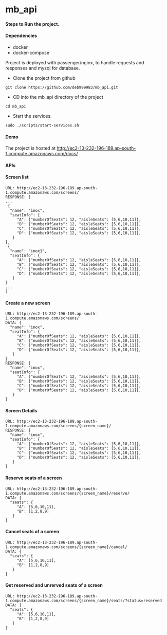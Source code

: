 # mb_api

#### Steps to Run the project.

#### Dependencies
 - docker
 - docker-compose


Project is deployed with passenger/nginx, to handle requests and responses and mysql for database.

- Clone the project from github
```
git clone https://github.com/deb999983/mb_api.git
```

- CD into the mb_api directory of the project
```
cd mb_api
```

- Start the services.
```
sudo ./scripts/start-services.sh
```


#### Demo
The project is hosted at http://ec2-13-232-196-189.ap-south-1.compute.amazonaws.com/docs/


#### APIs

#### Screen list
```
URL: http://ec2-13-232-196-189.ap-south-1.compute.amazonaws.com/screens/
RESPONSE: [
...
 {
  "name": "inox",
  "seatInfo": {
     "A": {"numberOfSeats": 12, "aisleSeats": [5,6,10,11]},
     "B": {"numberOfSeats": 12, "aisleSeats": [5,6,10,11]},
     "C": {"numberOfSeats": 12, "aisleSeats": [5,6,10,11]},
     "D": {"numberOfSeats": 12, "aisleSeats": [5,6,10,11]},
   }
},
 {
  "name": "inox1",
  "seatInfo": {
     "A": {"numberOfSeats": 12, "aisleSeats": [5,6,10,11]},
     "B": {"numberOfSeats": 12, "aisleSeats": [5,6,10,11]},
     "C": {"numberOfSeats": 12, "aisleSeats": [5,6,10,11]},
     "D": {"numberOfSeats": 12, "aisleSeats": [5,6,10,11]},
   }
}
...
]
```


#### Create a new screen
```
URL: http://ec2-13-232-196-189.ap-south-1.compute.amazonaws.com/screens/
DATA: {
  "name": "inox",
  "seatInfo": {
     "A": {"numberOfSeats": 12, "aisleSeats": [5,6,10,11]},
     "B": {"numberOfSeats": 12, "aisleSeats": [5,6,10,11]},
     "C": {"numberOfSeats": 12, "aisleSeats": [5,6,10,11]},
     "D": {"numberOfSeats": 12, "aisleSeats": [5,6,10,11]},
   }
}
RESPONSE: {
  "name": "inox",
  "seatInfo": {
     "A": {"numberOfSeats": 12, "aisleSeats": [5,6,10,11]},
     "B": {"numberOfSeats": 12, "aisleSeats": [5,6,10,11]},
     "C": {"numberOfSeats": 12, "aisleSeats": [5,6,10,11]},
     "D": {"numberOfSeats": 12, "aisleSeats": [5,6,10,11]},
   }
}
```

#### Screen Details
```
URL: http://ec2-13-232-196-189.ap-south-1.compute.amazonaws.com/screens/{screen_name}/
RESPONSE: {
  "name": "inox",
  "seatInfo": {
     "A": {"numberOfSeats": 12, "aisleSeats": [5,6,10,11]},
     "B": {"numberOfSeats": 12, "aisleSeats": [5,6,10,11]},
     "C": {"numberOfSeats": 12, "aisleSeats": [5,6,10,11]},
     "D": {"numberOfSeats": 12, "aisleSeats": [5,6,10,11]},
   }
}
```

#### Reserve seats of a screen
```
URL: http://ec2-13-232-196-189.ap-south-1.compute.amazonaws.com/screens/{screen_name}/reserve/
DATA: {
  "seats": {
     "A": [5,6,10,11],
     "B": [1,2,8,9]
   }
}
```


#### Cancel seats of a screen
```
URL: http://ec2-13-232-196-189.ap-south-1.compute.amazonaws.com/screens/{screen_name}/cancel/
DATA: {
  "seats": {
     "A": [5,6,10,11],
     "B": [1,2,8,9]
   }
}
```

#### Get reserved and unrerved seats of a screen
```
URL: http://ec2-13-232-196-189.ap-south-1.compute.amazonaws.com/screens/{screen_name}/seats/?status=reserved
DATA: {
  "seats": {
     "A": [5,6,10,11],
     "B": [1,2,8,9]
   }
}
```




